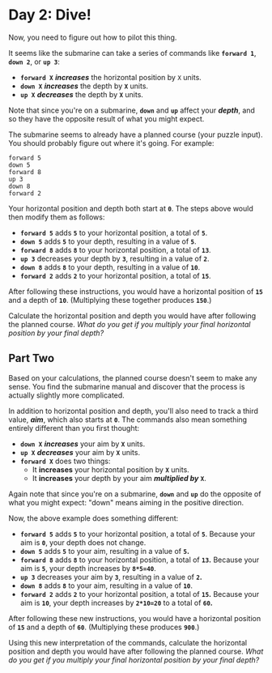 # Day 2: Dive!

Now, you need to figure out how to pilot this thing.

It seems like the submarine can take a series of commands like **`forward 1`**, **`down 2`**, or **`up 3`**:

- **`forward X`** **_increases_** the horizontal position by `X` units.
- **`down X`** **_increases_** the depth by **`X`** units.
- **`up X`** **_decreases_** the depth by **`X`** units.

Note that since you're on a submarine, **`down`** and **`up`** affect your **_depth_**, and so they have the opposite result of what you might expect.

The submarine seems to already have a planned course (your puzzle input). You should probably figure out where it's going. For example:

```
forward 5
down 5
forward 8
up 3
down 8
forward 2

```

Your horizontal position and depth both start at **`0`**. The steps above would then modify them as follows:

- **`forward 5`** adds **`5`** to your horizontal position, a total of **`5`**.
- **`down 5`** adds **`5`** to your depth, resulting in a value of **`5`**.
- **`forward 8`** adds **`8`** to your horizontal position, a total of **`13`**.
- **`up 3`** decreases your depth by **`3`**, resulting in a value of **`2`**.
- **`down 8`** adds **`8`** to your depth, resulting in a value of **`10`**.
- **`forward 2`** adds **`2`** to your horizontal position, a total of **`15`**.

After following these instructions, you would have a horizontal position of **`15`** and a depth of **`10`**. (Multiplying these together produces **`150`**.)

Calculate the horizontal position and depth you would have after following the planned course. _What do you get if you multiply your final horizontal position by your final depth?_

## Part Two

Based on your calculations, the planned course doesn't seem to make any sense. You find the submarine manual and discover that the process is actually slightly more complicated.

In addition to horizontal position and depth, you'll also need to track a third value, **_aim_**, which also starts at **`0`**. The commands also mean something entirely different than you first thought:

- **`down X`** **_increases_** your aim by **`X`** units.
- **`up X`** **_decreases_** your aim by **`X`** units.
- **`forward X`** does two things:
  - It **increases** your horizontal position by **`X`** units.
  - It **increases** your depth by your aim **_multiplied by_** **`X`**.

Again note that since you're on a submarine, **`down`** and **`up`** do the opposite of what you might expect: "down" means aiming in the positive direction.

Now, the above example does something different:

- **`forward 5`** adds **`5`** to your horizontal position, a total of **`5`**. Because your aim is **`0`**, your depth does not change.
- **`down 5`** adds **`5`** to your aim, resulting in a value of **`5`.**
- **`forward 8`** adds **`8`** to your horizontal position, a total of **`13`.** Because your aim is **`5`**, your depth increases by **`8*5=40`**.
- **`up 3`** decreases your aim by **`3`**, resulting in a value of **`2`.**
- **`down 8`** adds **`8`** to your aim, resulting in a value of **`10`**.
- **`forward 2`** adds **`2`** to your horizontal position, a total of **`15`.** Because your aim is **`10`**, your depth increases by **`2*10=20`** to a total of **`60`.**

After following these new instructions, you would have a horizontal position of **`15`** and a depth of **`60`**. (Multiplying these produces **`900`**.)

Using this new interpretation of the commands, calculate the horizontal position and depth you would have after following the planned course. _What do you get if you multiply your final horizontal position by your final depth?_
